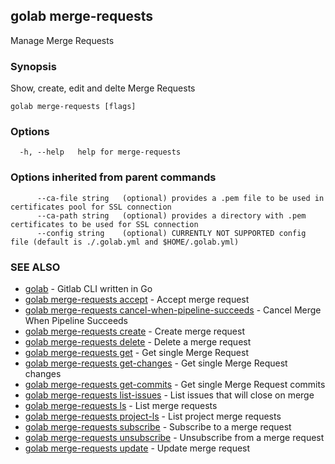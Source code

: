## golab merge-requests

Manage Merge Requests

### Synopsis


Show, create, edit and delte Merge Requests

```
golab merge-requests [flags]
```

### Options

```
  -h, --help   help for merge-requests
```

### Options inherited from parent commands

```
      --ca-file string   (optional) provides a .pem file to be used in certificates pool for SSL connection
      --ca-path string   (optional) provides a directory with .pem certificates to be used for SSL connection
      --config string    (optional) CURRENTLY NOT SUPPORTED config file (default is ./.golab.yml and $HOME/.golab.yml)
```

### SEE ALSO
* [golab](golab.md)	 - Gitlab CLI written in Go
* [golab merge-requests accept](golab_merge-requests_accept.md)	 - Accept merge request
* [golab merge-requests cancel-when-pipeline-succeeds](golab_merge-requests_cancel-when-pipeline-succeeds.md)	 - Cancel Merge When Pipeline Succeeds
* [golab merge-requests create](golab_merge-requests_create.md)	 - Create merge request
* [golab merge-requests delete](golab_merge-requests_delete.md)	 - Delete a merge request
* [golab merge-requests get](golab_merge-requests_get.md)	 - Get single Merge Request
* [golab merge-requests get-changes](golab_merge-requests_get-changes.md)	 - Get single Merge Request changes
* [golab merge-requests get-commits](golab_merge-requests_get-commits.md)	 - Get single Merge Request commits
* [golab merge-requests list-issues](golab_merge-requests_list-issues.md)	 - List issues that will close on merge
* [golab merge-requests ls](golab_merge-requests_ls.md)	 - List merge requests
* [golab merge-requests project-ls](golab_merge-requests_project-ls.md)	 - List project merge requests
* [golab merge-requests subscribe](golab_merge-requests_subscribe.md)	 - Subscribe to a merge request
* [golab merge-requests unsubscribe](golab_merge-requests_unsubscribe.md)	 - Unsubscribe from a merge request
* [golab merge-requests update](golab_merge-requests_update.md)	 - Update merge request

